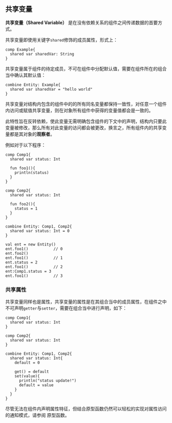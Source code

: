 ## 共享变量

**共享变量（Shared Variable）** 是在没有依赖关系的组件之间传递数据的首要方式。

共享变量即使用关键字`shared`修饰的成员属性，形式上：

```ecp
comp Example{
  shared var sharedVar: String
}
```

共享变量属于组件的待定成员，不可在组件中分配默认值，需要在组件所在的组合当中确认其默认值：

```ecp
combine Entity: Example{
  shared var sharedVar = "hello world"
}
```

共享变量对结构内包含的组件中的的所有同名变量都保持一致性，对任意一个组件内访问或赋值共享变量，则在对象所有组件中获得的变量值都会是一致的。

此特性旨在反转依赖，使此变量无需明确包含组件的下文中的声明，结构内只要此变量被修改，那么所有对此变量的访问都会被更改，换言之，所有组件内的共享变量都是其对象的**观察者**。

例如对于以下程序：

```ecs
comp Comp1{
  shared var status: Int
  
  fun foo1(){
    println(status)
  }
}

comp Comp2{
  shared var status: Int
  
  fun foo2(){
    status = 1
  }
}

combine Entity: Comp1, Comp2{
  shared var status: Int = 0
}

val ent = new Entity()
ent.foo1()           // 0
ent.foo2()
ent.foo1()           // 1
ent.status = 2
ent.foo1()           // 2
ent:Comp1.status = 3
ent.foo1()           // 3
```

### 共享属性

共享变量同样也是属性，共享变量的属性是在其组合当中的成员属性，在组件之中不可声明`getter`与`setter`，需要在组合当中进行声明，如下：

```ecs
comp Comp1{
  shared var status: Int
}

comp Comp2{
  shared var status: Int
}

combine Entity: Comp1, Comp2{
  shared var status: Int{
    default = 0
    
    get() = default
    set(value){
      println("status update!")
      default = value
    }
  }
}

```

尽管无法在组件内声明属性特征，但结合原型函数仍然可以轻松的实现对属性访问的通知模式，请参阅 原型函数。
